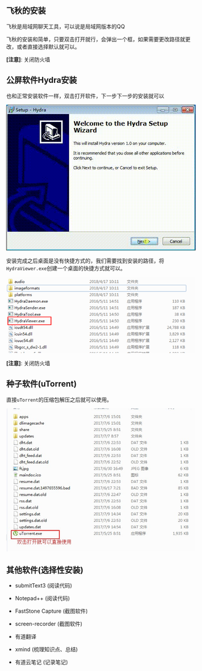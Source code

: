 ## 飞秋的安装

  飞秋是局域网聊天工具，可以说是局域网版本的QQ

  飞秋的安装和简单，只要双击打开就行，会弹出一个框，如果需要更改路径就更改，或者直接选择默认就可以。

  **[注意]**: 关闭防火墙

## 公屏软件Hydra安装

  也和正常安装软件一样，双击打开软件，下一步下一步的安装就可以

  ![](images/hydra.gif)

  安装完成之后桌面是没有快捷方式的，我们需要找到安装的路径，将``HydraViewer.exe``创建一个桌面的快捷方式就可以。

  ![](images/hydra.png)

  **[注意]**: 关闭防火墙

## 种子软件(uTorrent)

  直接``uTorrent``的压缩包解压之后就可以使用。

  ![](images/种子.png)

##  其他软件(选择性安装)
- submitText3  (阅读代码)

- Notepad++  (阅读代码)

- FastStone Capture   (截图软件)

- screen-recorder    (截图软件)

- 有道翻译

- xmind    (梳理知识点、总结)

- 有道云笔记   (记录笔记)
